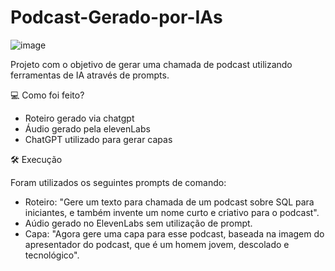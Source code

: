 # Podcast-Gerado-por-IAs

![image](https://github.com/user-attachments/assets/86138d74-3a9a-4fa3-bca3-7bd0d73760b5)

Projeto com o objetivo de gerar uma chamada de podcast utilizando ferramentas de IA através de prompts.

💻 Como foi feito?

- Roteiro gerado via chatgpt
- Áudio gerado pela elevenLabs
- ChatGPT utilizado para gerar capas

🛠️ Execução

Foram utilizados os seguintes prompts de comando:

- Roteiro: "Gere um texto para chamada de um podcast sobre SQL para iniciantes, e também invente um nome curto e criativo para o podcast".
- Aúdio gerado no ElevenLabs sem utilização de prompt.
- Capa: "Agora gere uma capa para esse podcast, baseada na imagem do apresentador do podcast, que é um homem jovem, descolado e tecnológico".

